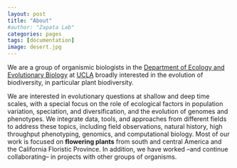 ```yaml
---
layout: post
title: "About"
#author: "Zapata Lab"
categories: pages
tags: [documentation]
image: desert.jpg
---
```


We are a group of organismic biologists in the [Department of Ecology and Evolutionary Biology](https://www.eeb.ucla.edu) at [UCLA](https://www.ucla.edu) broadly interested in the evolution of biodiversity, in particular plant biodiversity.

We are interested in evolutionary questions at shallow and deep time scales, with a special focus on the role of ecological factors in population variation, speciation, and diversification, and the evolution of genomes and phenotypes. We integrate data, tools, and approaches from different fields to address these topics, including field observations, natural history, high throughput phenotyping, genomics, and computational biology. Most of our work is focused on **flowering plants** from south and central America and the California Floristic Province. In addition, we have worked –and continue collaborating– in projects with other groups of organisms.
